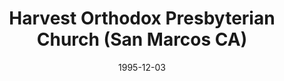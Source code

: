 ---
date: &id001 1995-12-03
end_date: null
location:
  address: 380 Mulberry Dr.
  city: San Marcos
  state: CA
minister:
- end: null
  name: Mark Schroeder
  start: 1993-01-01
  type: Pastor
- end: 2008-01-01
  name: Jesse Pirschel
  start: 2004-01-01
  type: Associate Pastor
ministers:
- Mark Schroeder
- Jesse Pirschel
name: Harvest Orthodox Presbyterian Church
names:
- end: null
  name: Harvest Orthodox Presbyterian Church
  start: 1995-12-03
origination_date: *id001
raw_data: 'AR San Marcos


  Harvest Orthodox Presbyterian Church  (December 3, 1995- )

  380 Mulberry Dr.

  Pastor: Mark Schroeder, 1993-

  Assoc. Pastor: Jesse Pirschel, 2004-8

  '
received_from: null
states:
- CA
status:
  active: true
  end_date: null
  reason: null
  received_from: null
  withdrawal_to: null
title: Harvest Orthodox Presbyterian Church (San Marcos CA)
year_established:
- 1995

---